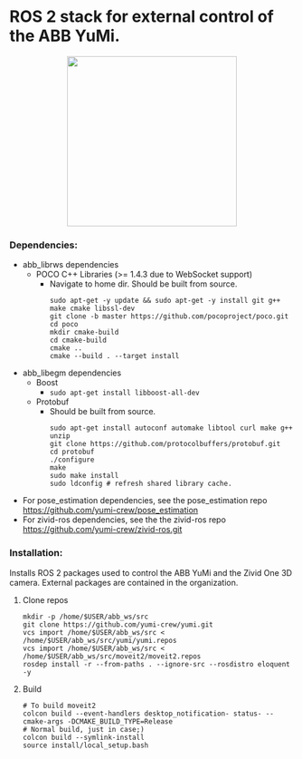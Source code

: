 # ROS 2 stack for external control of the ABB YuMi.
<p align="center">
  <img src="https://github.com/yumi-crew/yumi/blob/eloquent/yumi_description/meshes/yumi_render.png" width=300>
</p>


### Dependencies:

* abb_librws dependencies
   * POCO C++ Libraries (>= 1.4.3 due to WebSocket support)
       * Navigate to home dir.
         Should be built from source.
         ~~~~
         sudo apt-get -y update && sudo apt-get -y install git g++ make cmake libssl-dev  
         git clone -b master https://github.com/pocoproject/poco.git   
         cd poco
         mkdir cmake-build 
         cd cmake-build
         cmake ..
         cmake --build . --target install
         ~~~~
* abb_libegm dependencies
  * Boost
     * `sudo apt-get install libboost-all-dev`
  * Protobuf 
     * Should be built from source.
        ~~~~ 
        sudo apt-get install autoconf automake libtool curl make g++ unzip  
        git clone https://github.com/protocolbuffers/protobuf.git  
        cd protobuf  
        ./configure
        make
        sudo make install
        sudo ldconfig # refresh shared library cache.
        ~~~~ 
* For pose_estimation dependencies, see the pose_estimation repo https://github.com/yumi-crew/pose_estimation
* For zivid-ros dependencies, see the the zivid-ros repo https://github.com/yumi-crew/zivid-ros.git

     
### Installation:

Installs ROS 2 packages used to control the ABB YuMi and the Zivid One 3D camera. External packages are contained in the organization. 


1. Clone repos
    ~~~~
    mkdir -p /home/$USER/abb_ws/src 
    git clone https://github.com/yumi-crew/yumi.git
    vcs import /home/$USER/abb_ws/src < /home/$USER/abb_ws/src/yumi/yumi.repos
    vcs import /home/$USER/abb_ws/src < /home/$USER/abb_ws/src/moveit2/moveit2.repos
    rosdep install -r --from-paths . --ignore-src --rosdistro eloquent -y
    ~~~~
    
2. Build

    ~~~~
    # To build moveit2
    colcon build --event-handlers desktop_notification- status- --cmake-args -DCMAKE_BUILD_TYPE=Release
    # Normal build, just in case;)
    colcon build --symlink-install
    source install/local_setup.bash
    ~~~~

